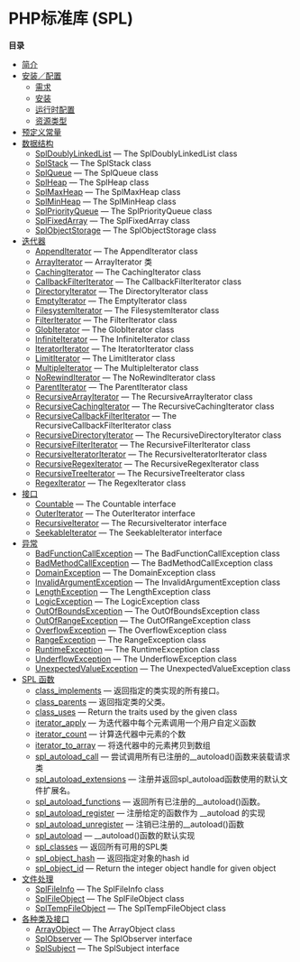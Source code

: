 PHP标准库 (SPL)
===============

**目录**

-   [简介](/intro/spl.html)
-   [安装／配置](/spl/setup.html)
    -   [需求](/spl/setup.html#需求)
    -   [安装](/spl/setup.html#安装)
    -   [运行时配置](/spl/setup.html#运行时配置)
    -   [资源类型](/spl/setup.html#资源类型)
-   [预定义常量](/spl/constants.html)
-   [数据结构](/spl/datastructures.html)
    -   [SplDoublyLinkedList](/spl/datastructures.html#SplDoublyLinkedList)
        — The SplDoublyLinkedList class
    -   [SplStack](/spl/datastructures.html#SplStack) — The SplStack
        class
    -   [SplQueue](/spl/datastructures.html#SplQueue) — The SplQueue
        class
    -   [SplHeap](/spl/datastructures.html#SplHeap) — The SplHeap class
    -   [SplMaxHeap](/spl/datastructures.html#SplMaxHeap) — The
        SplMaxHeap class
    -   [SplMinHeap](/spl/datastructures.html#SplMinHeap) — The
        SplMinHeap class
    -   [SplPriorityQueue](/spl/datastructures.html#SplPriorityQueue) —
        The SplPriorityQueue class
    -   [SplFixedArray](/spl/datastructures.html#SplFixedArray) — The
        SplFixedArray class
    -   [SplObjectStorage](/spl/datastructures.html#SplObjectStorage) —
        The SplObjectStorage class
-   [迭代器](/spl/iterators.html)
    -   [AppendIterator](/spl/iterators.html#AppendIterator) — The
        AppendIterator class
    -   [ArrayIterator](/spl/iterators.html#ArrayIterator) —
        ArrayIterator 类
    -   [CachingIterator](/spl/iterators.html#CachingIterator) — The
        CachingIterator class
    -   [CallbackFilterIterator](/spl/iterators.html#CallbackFilterIterator)
        — The CallbackFilterIterator class
    -   [DirectoryIterator](/spl/iterators.html#DirectoryIterator) — The
        DirectoryIterator class
    -   [EmptyIterator](/spl/iterators.html#EmptyIterator) — The
        EmptyIterator class
    -   [FilesystemIterator](/spl/iterators.html#FilesystemIterator) —
        The FilesystemIterator class
    -   [FilterIterator](/spl/iterators.html#FilterIterator) — The
        FilterIterator class
    -   [GlobIterator](/spl/iterators.html#GlobIterator) — The
        GlobIterator class
    -   [InfiniteIterator](/spl/iterators.html#InfiniteIterator) — The
        InfiniteIterator class
    -   [IteratorIterator](/spl/iterators.html#IteratorIterator) — The
        IteratorIterator class
    -   [LimitIterator](/spl/iterators.html#LimitIterator) — The
        LimitIterator class
    -   [MultipleIterator](/spl/iterators.html#MultipleIterator) — The
        MultipleIterator class
    -   [NoRewindIterator](/spl/iterators.html#NoRewindIterator) — The
        NoRewindIterator class
    -   [ParentIterator](/spl/iterators.html#ParentIterator) — The
        ParentIterator class
    -   [RecursiveArrayIterator](/spl/iterators.html#RecursiveArrayIterator)
        — The RecursiveArrayIterator class
    -   [RecursiveCachingIterator](/spl/iterators.html#RecursiveCachingIterator)
        — The RecursiveCachingIterator class
    -   [RecursiveCallbackFilterIterator](/spl/iterators.html#RecursiveCallbackFilterIterator)
        — The RecursiveCallbackFilterIterator class
    -   [RecursiveDirectoryIterator](/spl/iterators.html#RecursiveDirectoryIterator)
        — The RecursiveDirectoryIterator class
    -   [RecursiveFilterIterator](/spl/iterators.html#RecursiveFilterIterator)
        — The RecursiveFilterIterator class
    -   [RecursiveIteratorIterator](/spl/iterators.html#RecursiveIteratorIterator)
        — The RecursiveIteratorIterator class
    -   [RecursiveRegexIterator](/spl/iterators.html#RecursiveRegexIterator)
        — The RecursiveRegexIterator class
    -   [RecursiveTreeIterator](/spl/iterators.html#RecursiveTreeIterator)
        — The RecursiveTreeIterator class
    -   [RegexIterator](/spl/iterators.html#RegexIterator) — The
        RegexIterator class
-   [接口](/spl/interfaces.html)
    -   [Countable](/spl/interfaces.html#Countable) — The Countable
        interface
    -   [OuterIterator](/spl/interfaces.html#OuterIterator) — The
        OuterIterator interface
    -   [RecursiveIterator](/spl/interfaces.html#RecursiveIterator) —
        The RecursiveIterator interface
    -   [SeekableIterator](/spl/interfaces.html#SeekableIterator) — The
        SeekableIterator interface
-   [异常](/spl/exceptions.html)
    -   [BadFunctionCallException](/spl/exceptions.html#BadFunctionCallException)
        — The BadFunctionCallException class
    -   [BadMethodCallException](/spl/exceptions.html#BadMethodCallException)
        — The BadMethodCallException class
    -   [DomainException](/spl/exceptions.html#DomainException) — The
        DomainException class
    -   [InvalidArgumentException](/spl/exceptions.html#InvalidArgumentException)
        — The InvalidArgumentException class
    -   [LengthException](/spl/exceptions.html#LengthException) — The
        LengthException class
    -   [LogicException](/spl/exceptions.html#LogicException) — The
        LogicException class
    -   [OutOfBoundsException](/spl/exceptions.html#OutOfBoundsException)
        — The OutOfBoundsException class
    -   [OutOfRangeException](/spl/exceptions.html#OutOfRangeException)
        — The OutOfRangeException class
    -   [OverflowException](/spl/exceptions.html#OverflowException) —
        The OverflowException class
    -   [RangeException](/spl/exceptions.html#RangeException) — The
        RangeException class
    -   [RuntimeException](/spl/exceptions.html#RuntimeException) — The
        RuntimeException class
    -   [UnderflowException](/spl/exceptions.html#UnderflowException) —
        The UnderflowException class
    -   [UnexpectedValueException](/spl/exceptions.html#UnexpectedValueException)
        — The UnexpectedValueException class
-   [SPL 函数](/ref/spl.html)
    -   [class\_implements](/ref/spl.html#class_implements) —
        返回指定的类实现的所有接口。
    -   [class\_parents](/ref/spl.html#class_parents) —
        返回指定类的父类。
    -   [class\_uses](/ref/spl.html#class_uses) — Return the traits used
        by the given class
    -   [iterator\_apply](/ref/spl.html#iterator_apply) —
        为迭代器中每个元素调用一个用户自定义函数
    -   [iterator\_count](/ref/spl.html#iterator_count) —
        计算迭代器中元素的个数
    -   [iterator\_to\_array](/ref/spl.html#iterator_to_array) —
        将迭代器中的元素拷贝到数组
    -   [spl\_autoload\_call](/ref/spl.html#spl_autoload_call) —
        尝试调用所有已注册的\_\_autoload()函数来装载请求类
    -   [spl\_autoload\_extensions](/ref/spl.html#spl_autoload_extensions)
        — 注册并返回spl\_autoload函数使用的默认文件扩展名。
    -   [spl\_autoload\_functions](/ref/spl.html#spl_autoload_functions)
        — 返回所有已注册的\_\_autoload()函数。
    -   [spl\_autoload\_register](/ref/spl.html#spl_autoload_register) —
        注册给定的函数作为 \_\_autoload 的实现
    -   [spl\_autoload\_unregister](/ref/spl.html#spl_autoload_unregister)
        — 注销已注册的\_\_autoload()函数
    -   [spl\_autoload](/ref/spl.html#spl_autoload) —
        \_\_autoload()函数的默认实现
    -   [spl\_classes](/ref/spl.html#spl_classes) — 返回所有可用的SPL类
    -   [spl\_object\_hash](/ref/spl.html#spl_object_hash) —
        返回指定对象的hash id
    -   [spl\_object\_id](/ref/spl.html#spl_object_id) — Return the
        integer object handle for given object
-   [文件处理](/spl/files.html)
    -   [SplFileInfo](/spl/files.html#SplFileInfo) — The SplFileInfo
        class
    -   [SplFileObject](/spl/files.html#SplFileObject) — The
        SplFileObject class
    -   [SplTempFileObject](/spl/files.html#SplTempFileObject) — The
        SplTempFileObject class
-   [各种类及接口](/spl/misc.html)
    -   [ArrayObject](/spl/misc.html#ArrayObject) — The ArrayObject
        class
    -   [SplObserver](/spl/misc.html#SplObserver) — The SplObserver
        interface
    -   [SplSubject](/spl/misc.html#SplSubject) — The SplSubject
        interface

